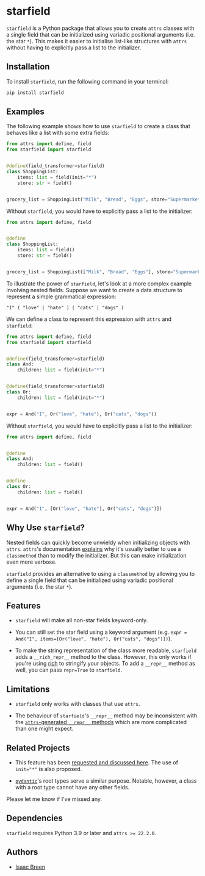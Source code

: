# starfield

`starfield` is a Python package that allows you to create `attrs` classes with a single field that can be initialized using variadic positional arguments (i.e. the star `*`). This makes it easier to initialise list-like structures with `attrs` without having to explicitly pass a list to the initializer.

## Installation

To install `starfield`, run the following command in your terminal:

```bash
pip install starfield
```

## Examples

The following example shows how to use `starfield` to create a class that behaves like a list with some extra fields:

```python
from attrs import define, field
from starfield import starfield


@define(field_transformer=starfield)
class ShoppingList:
    items: list = field(init="*")
    store: str = field()


grocery_list = ShoppingList("Milk", "Bread", "Eggs", store="Supermarket")
```

Without `starfield`, you would have to explicitly pass a list to the initializer:

```python
from attrs import define, field


@define
class ShoppingList:
    items: list = field()
    store: str = field()


grocery_list = ShoppingList(["Milk", "Bread", "Eggs"], store="Supermarket")
```

To illustrate the power of `starfield`, let's look at a more complex example involving nested fields. Suppose we want to create a data structure to represent a simple grammatical expression:

```text
"I" ( "love" | "hate" ) ( "cats" | "dogs" )
```

We can define a class to represent this expression with `attrs` and `starfield`:

```python
from attrs import define, field
from starfield import starfield


@define(field_transformer=starfield)
class And:
    children: list = field(init="*")


@define(field_transformer=starfield)
class Or:
    children: list = field(init="*")


expr = And("I", Or("love", "hate"), Or("cats", "dogs"))
```

Without `starfield`, you would have to explicitly pass a list to the initializer:

```python
from attrs import define, field


@define
class And:
    children: list = field()


@define
class Or:
    children: list = field()


expr = And("I", [Or("love", "hate"), Or("cats", "dogs")])
```

## Why Use `starfield`?

Nested fields can quickly become unwieldy when initializing objects with `attrs`. `attrs`'s documentation [explains](https://www.attrs.org/en/stable/init.html#) why it's usually better to use a `classmethod` than to modify the initializer. But this can make initialization even more verbose.

`starfield` provides an alternative to using a `classmethod` by allowing you to define a single field that can be initialized using variadic positional arguments (i.e. the star `*`).


## Features

- `starfield` will make all non-star fields keyword-only.

- You can still set the star field using a keyword argument (e.g. `expr = And("I", items=[Or("love", "hate"), Or("cats", "dogs")])`).

- To make the string representation of the class more readable, `starfield` adds a `__rich_repr__` method to the class. However, this only works if you're using [rich](https://github.com/Textualize/rich) to stringify your objects. To add a `__repr__` method as well, you can pass `repr=True` to `starfield`.

## Limitations

- `starfield` only works with classes that use `attrs`.

- The behaviour of `starfield`'s `__repr__` method may be inconsistent with the [`attrs`-generated `__repr__` methods](https://github.com/python-attrs/attrs/blob/9fd0f82ff0d632136b95e1b8737b081e537aaaee/src/attr/_make.py#L1833) which are more complicated than one might expect.

## Related Projects

- This feature has been [requested and discussed here](https://github.com/python-attrs/attrs/issues/110). The use of `init="*"` is also proposed. 

- [`pydantic`](https://docs.pydantic.dev/usage/models/#custom-root-types)'s root types serve a similar purpose. Notable, however, a class with a root type cannot have any other fields.

Please let me know if I've missed any.

## Dependencies

`starfield` requires Python 3.9 or later and `attrs >= 22.2.0`.

## Authors

- [Isaac Breen](https://github.com/IsaacBreen)
